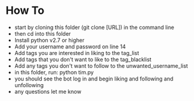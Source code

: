 # How To 

* start by cloning this folder (git clone [URL]) in the command line 
* then cd into this folder
* Install python v2.7 or higher 
* Add your username and password on line 14 
* Add tags you are interested in liking to the tag_list 
* Add tags that you don't want to like to the tag_blacklist 
* Add any tags you don't want to follow to the unwanted_username_list
* in this folder, run: python tim.py 
* you should see the bot log in and begin liking and following and unfollowing 
* any questions let me know
